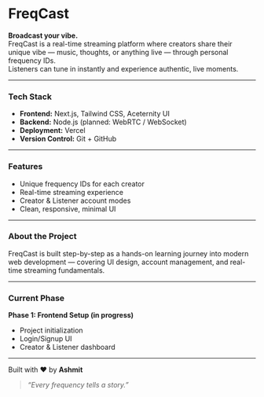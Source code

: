 # FreqCast  

**Broadcast your vibe.**  
FreqCast is a real-time streaming platform where creators share their unique vibe — music, thoughts, or anything live — through personal frequency IDs.  
Listeners can tune in instantly and experience authentic, live moments.  

---

### Tech Stack  
- **Frontend:** Next.js, Tailwind CSS, Aceternity UI  
- **Backend:** Node.js (planned: WebRTC / WebSocket)  
- **Deployment:** Vercel  
- **Version Control:** Git + GitHub  

---

### Features  
- Unique frequency IDs for each creator  
- Real-time streaming experience  
- Creator & Listener account modes  
- Clean, responsive, minimal UI  

---

### About the Project  
FreqCast is built step-by-step as a hands-on learning journey into modern web development — covering UI design, account management, and real-time streaming fundamentals.  

---

### Current Phase  
**Phase 1: Frontend Setup (in progress)**  
- Project initialization  
- Login/Signup UI  
- Creator & Listener dashboard  

---

Built with ❤️ by **Ashmit**  
> _“Every frequency tells a story.”_
